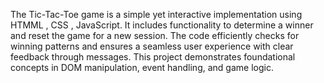 The Tic-Tac-Toe game is a simple yet interactive implementation using HTMML , CSS , JavaScript. It includes functionality to determine a winner and reset the game for a new session. The code efficiently checks for winning patterns and ensures a seamless user experience with clear feedback through messages. This project demonstrates foundational concepts in DOM manipulation, event handling, and game logic.

